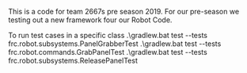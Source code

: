 This is a code for team 2667s pre season 2019. For our pre-season we testing out a new framework four our Robot Code. 

 To run test cases in a specific class
.\gradlew.bat test --tests frc.robot.subsystems.PanelGrabberTest
.\gradlew.bat test --tests frc.robot.commands.GrabPanelTest
.\gradlew.bat test --tests frc.robot.subsystems.ReleasePanelTest